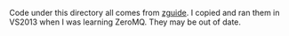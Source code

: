 Code under this directory all comes from [zguide](https://github.com/imatix/zguide/tree/master/examples). I copied and ran them in VS2013 when I was learning ZeroMQ. They may be out of date.